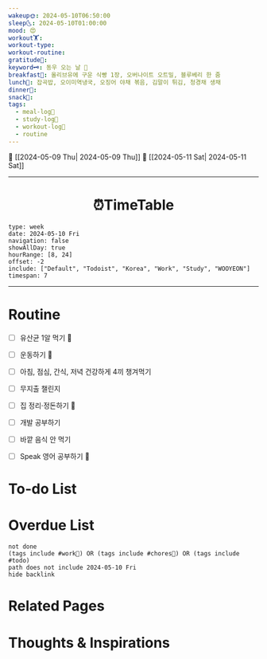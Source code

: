 ```yaml
---
wakeup🌞: 2024-05-10T06:50:00
sleep🌜: 2024-05-10T01:00:00
mood: 😍
workout🏋️: 
workout-type: 
workout-routine: 
gratitude🙏: 
keyword🗝️: 동우 오는 날 💝
breakfast🍳: 올리브유에 구운 식빵 1장, 오버나이트 오트밀, 블루베리 한 줌
lunch🍚: 잡곡밥, 오이미역냉국, 오징어 야채 볶음, 김말이 튀김, 청경채 생채
dinner🥗: 
snack🍬: 
tags:
  - meal-log📝
  - study-log📓
  - workout-log💪
  - routine
---
```


🔺 [[2024-05-09 Thu| 2024-05-09 Thu]]
🔻 [[2024-05-11 Sat| 2024-05-11 Sat]]
___
<h1> <center>⏰TimeTable </center> </h1>

```gEvent
type: week
date: 2024-05-10 Fri
navigation: false
showAllDay: true
hourRange: [8, 24]
offset: -2
include: ["Default", "Todoist", "Korea", "Work", "Study", "WOOYEON"]
timespan: 7
```

--- 


# Routine 

- [ ] 유산균 1알 먹기 🔼 
- [ ] 운동하기 🔼
- [ ] 아침, 점심, 간식, 저녁 건강하게 4끼 챙겨먹기
- [ ] 무지출 챌린지 
- [ ] 집 정리·정돈하기 🔼
- [ ] 개발 공부하기
- [ ] 바깥 음식 안 먹기 
- [ ] Speak 영어 공부하기 🔼 


# To-do List


# Overdue List
```tasks
not done
(tags include #work💼) OR (tags include #chores🧺) OR (tags include #todo)
path does not include 2024-05-10 Fri
hide backlink
```

# Related Pages



# Thoughts & Inspirations

